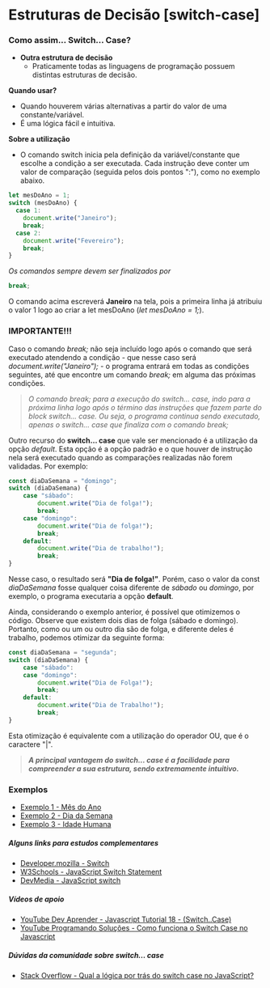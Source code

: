 # Estruturas de Decisão [switch-case]

### Como assim... Switch... Case?

* **Outra estrutura de decisão**
  * Praticamente todas as linguagens de programação possuem distintas estruturas de decisão.

**Quando usar?**
- Quando houverem várias alternativas a partir do valor de uma constante/variável.
- É uma lógica fácil e intuitiva.

**Sobre a utilização**
* O comando switch inicia pela definição da variável/constante que escolhe a condição a ser executada. Cada instrução deve conter um valor de comparação (seguida pelos dois pontos ":"), como no exemplo abaixo.
```javascript
let mesDoAno = 1;
switch (mesDoAno) {
  case 1:
    document.write("Janeiro");
    break;
  case 2:
    document.write("Fevereiro");
    break;
}
```
 _Os comandos sempre devem ser finalizados por_
 ```javascript
 break;
 ```
O comando acima escreverá **Janeiro** na tela, pois a primeira linha já atribuiu o valor 1 logo ao criar a let mesDoAno (*let mesDoAno = 1;*).

### IMPORTANTE!!!
Caso o comando _break;_ não seja incluído logo após o comando que será executado atendendo a condição - que nesse caso será _document.write("Janeiro");_ - o programa entrará em todas as condições seguintes, até que encontre um comando _break;_ em alguma das próximas condições.

> _O comando break; para a execução do switch... case, indo para a próxima linha logo após o término das instruções que fazem parte do block switch... case. Ou seja, o programa continua sendo executado, apenas o switch... case que finaliza com o comando break;_

Outro recurso do **switch... case** que vale ser mencionado é a utilização da opção *default*. Esta opção é a opção padrão e o que houver de instrução nela será executado quando as comparações realizadas não forem validadas. Por exemplo:
```javascript
const diaDaSemana = "domingo";
switch (diaDaSemana) {
    case "sábado":
        document.write("Dia de folga!");
        break;
    case "domingo":
        document.write("Dia de folga!");
        break;
    default:
        document.write("Dia de trabalho!");
        break;
}
```
Nesse caso, o resultado será **"Dia de folga!"**. Porém, caso o valor da const _diaDaSemana_ fosse qualquer coisa diferente de _sábado_ ou _domingo_, por exemplo, o programa executaria a opção **default**.

Ainda, considerando o exemplo anterior, é possível que otimizemos o código. Observe que existem dois dias de folga (sábado e domingo). Portanto, como ou um ou outro dia são de folga, e diferente deles é trabalho, podemos otimizar da seguinte forma:
```javascript
const diaDaSemana = "segunda";
switch (diaDaSemana) {
    case "sábado":
    case "domingo":
        document.write("Dia de Folga!");
        break;
    default:
        document.write("Dia de Trabalho!");
        break;
}
```
Esta otimização é equivalente com a utilização do operador OU, que é o caractere "|".
> **_A principal vantagem do switch... case é a facilidade para compreender a sua estrutura, sendo extremamente intuitivo._**

### Exemplos
* [Exemplo 1 - Mês do Ano](exemploSC_01.html)
* [Exemplo 2 - Dia da Semana](exemploSC_02.html)
* [Exemplo 3 - Idade Humana](exemploSC_03.html)


##### Alguns links para estudos complementares

* [Developer.mozilla - Switch](https://developer.mozilla.org/pt-BR/docs/Web/JavaScript/Reference/Statements/switch)
* [W3Schools - JavaScript Switch Statement](https://www.w3schools.com/js/js_switch.asp)
* [DevMedia - JavaScript switch](https://www.devmedia.com.br/javascript-switch/39761)

##### Vídeos de apoio
* [YouTube Dev Aprender - Javascript Tutorial 18 - (Switch..Case)](https://www.youtube.com/watch?v=-11qkJczuqo)
* [YouTube Programando Soluções - Como funciona o Switch Case no Javascript](https://www.youtube.com/watch?v=NsRgcbqt1YI)

##### Dúvidas da comunidade sobre switch... case
* [Stack Overflow - Qual a lógica por trás do switch case no JavaScript?](https://pt.stackoverflow.com/questions/463933/qual-a-l%c3%b3gica-por-tr%c3%a1s-do-switch-case-no-javascript)